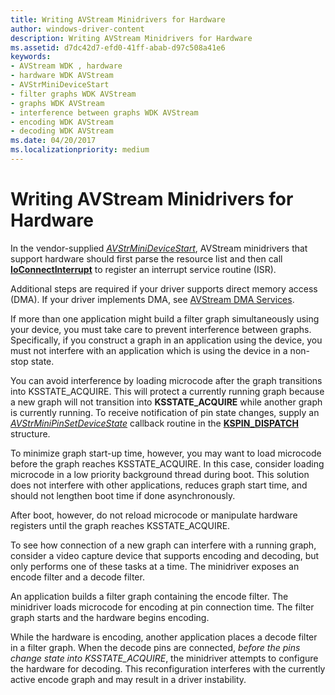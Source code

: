 ```yaml
---
title: Writing AVStream Minidrivers for Hardware
author: windows-driver-content
description: Writing AVStream Minidrivers for Hardware
ms.assetid: d7dc42d7-efd0-41ff-abab-d97c508a41e6
keywords:
- AVStream WDK , hardware
- hardware WDK AVStream
- AVStrMiniDeviceStart
- filter graphs WDK AVStream
- graphs WDK AVStream
- interference between graphs WDK AVStream
- encoding WDK AVStream
- decoding WDK AVStream
ms.date: 04/20/2017
ms.localizationpriority: medium
---
```


# Writing AVStream Minidrivers for Hardware





In the vendor-supplied [*AVStrMiniDeviceStart*](https://msdn.microsoft.com/library/windows/hardware/ff556297), AVStream minidrivers that support hardware should first parse the resource list and then call [**IoConnectInterrupt**](https://msdn.microsoft.com/library/windows/hardware/ff548371) to register an interrupt service routine (ISR).

Additional steps are required if your driver supports direct memory access (DMA). If your driver implements DMA, see [AVStream DMA Services](avstream-dma-services.md).

If more than one application might build a filter graph simultaneously using your device, you must take care to prevent interference between graphs. Specifically, if you construct a graph in an application using the device, you must not interfere with an application which is using the device in a non-stop state.

You can avoid interference by loading microcode after the graph transitions into KSSTATE\_ACQUIRE. This will protect a currently running graph because a new graph will not transition into **KSSTATE\_ACQUIRE** while another graph is currently running. To receive notification of pin state changes, supply an [*AVStrMiniPinSetDeviceState*](https://msdn.microsoft.com/library/windows/hardware/ff556359) callback routine in the [**KSPIN\_DISPATCH**](https://msdn.microsoft.com/library/windows/hardware/ff563535) structure.

To minimize graph start-up time, however, you may want to load microcode before the graph reaches KSSTATE\_ACQUIRE. In this case, consider loading microcode in a low priority background thread during boot. This solution does not interfere with other applications, reduces graph start time, and should not lengthen boot time if done asynchronously.

After boot, however, do not reload microcode or manipulate hardware registers until the graph reaches KSSTATE\_ACQUIRE.

To see how connection of a new graph can interfere with a running graph, consider a video capture device that supports encoding and decoding, but only performs one of these tasks at a time. The minidriver exposes an encode filter and a decode filter.

An application builds a filter graph containing the encode filter. The minidriver loads microcode for encoding at pin connection time. The filter graph starts and the hardware begins encoding.

While the hardware is encoding, another application places a decode filter in a filter graph. When the decode pins are connected, *before the pins change state into KSSTATE\_ACQUIRE*, the minidriver attempts to configure the hardware for decoding. This reconfiguration interferes with the currently active encode graph and may result in a driver instability.

 

 




